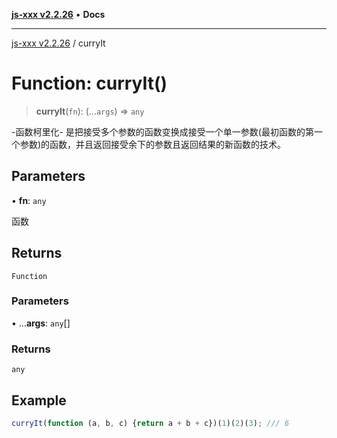 [**js-xxx v2.2.26**](../README.md) • **Docs**

***

[js-xxx v2.2.26](../README.md) / curryIt

# Function: curryIt()

> **curryIt**(`fn`): (...`args`) => `any`

-函数柯里化-
是把接受多个参数的函数变换成接受一个单一参数(最初函数的第一个参数)的函数，并且返回接受余下的参数且返回结果的新函数的技术。

## Parameters

• **fn**: `any`

函数

## Returns

`Function`

### Parameters

• ...**args**: `any`[]

### Returns

`any`

## Example

```ts
curryIt(function (a, b, c) {return a + b + c})(1)(2)(3); /// 6
```
